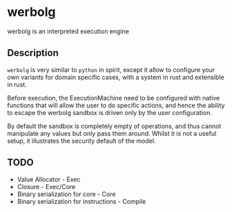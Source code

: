 # werbolg

werbolg is an interpreted execution engine

## Description

`werbolg` is very similar to `python` in spirit, except it allow to configure
your own variants for domain specific cases, with a system in rust and
extensible in rust.

Before execution, the ExecutionMachine need to be configured with native
functions that will allow the user to do specific actions, and hence the
ability to escape the werbolg sandbox is driven only by the user configuration.

By default the sandbox is completely empty of operations, and thus cannot
manipulate any values but only pass them around. Whilst it is not a useful
setup, it illustrates the security default of the model.

## TODO

* Value Allocator - Exec
* Closure - Exec/Core
* Binary serialization for core - Core
* Binary serialization for instructions - Compile
